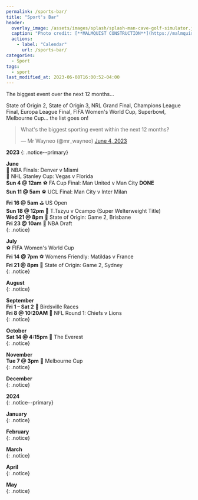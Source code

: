 ```yaml
---
permalink: /sports-bar/
title: "Sport's Bar"
header:
  overlay_image: /assets/images/splash/splash-man-cave-golf-simulator.jpg
  caption: "Photo credit: [**MALMQUIST CONSTRUCTION**](https://malmquist.com)"
  actions:
    - label: "Calendar"
      url: /sports-bar/
categories:
  - Sport
tags:
  - sport
last_modified_at: 2023-06-08T16:00:52-04:00
---
```


The biggest event over the next 12 months... 

State of Origin 2, State of Origin 3, NRL Grand Final, Champions League Final, Europa League Final, FIFA Women's World Cup, Superbowl, Melbourne Cup... the list goes on!

<blockquote class="twitter-tweet"><p lang="en" dir="ltr">What&#39;s the biggest sporting event within the next 12 months?</p>&mdash; Mr Wayneo (@mr_wayneo) <a href="https://twitter.com/mr_wayneo/status/1665334216832299008?ref_src=twsrc%5Etfw">June 4, 2023</a></blockquote> <script async src="https://platform.twitter.com/widgets.js" charset="utf-8"></script>

**2023** 
{: .notice--primary}

**June**            
:basketball: NBA Finals: Denver v Miami    
:ice_hockey: NHL Stanley Cup: Vegas v Florida    
**Sun 4 @ 12am** :soccer: FA Cup Final: Man United v Man City **DONE**    
**Sun 11 @ 5am** :soccer: UCL Final: Man City v Inter Milan  
**Fri 16 @ 5am** :golf: US Open       
**Sun 18 @ 12pm** :boxing_glove: T.Tszyu v Ocampo (Super Welterweight Title)         
**Wed 21 @ 8pm** :rugby_football: State of Origin: Game 2, Brisbane             
**Fri 23 @ 10am** :basketball: NBA Draft       
{: .notice}

**July**      
:soccer: FIFA Women's World Cup  
**Fri 14 @ 7pm** :soccer: Womens Friendly: Matildas v France      
**Fri 21 @ 8pm** :rugby_football: State of Origin: Game 2, Sydney               
{: .notice}

**August**      
{: .notice}

**September**    
**Fri 1 – Sat 2** :horse_racing: Birdsville Races  
**Fri 8 @ 10:20AM** :football: NFL Round 1: Chiefs v Lions      
{: .notice}

**October**      
**Sat 14 @ 4:15pm** :horse_racing: The Everest    
{: .notice}

**November**      
**Tue 7 @ 3pm** :horse_racing: Melbourne Cup     
{: .notice}

**December**      
{: .notice}

**2024**      
{: .notice--primary}

**January**      
{: .notice}

**February**      
{: .notice}

**March**      
{: .notice}

**April**      
{: .notice}

**May**      
{: .notice}

